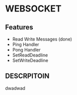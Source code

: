 # WEBSOCKET

## Features
- Read Write Messages (done)
- Ping Handler
- Pong Handler
- SetReadDeadline
- SetWriteDeadline

## DESCRPITOIN


dwadwad